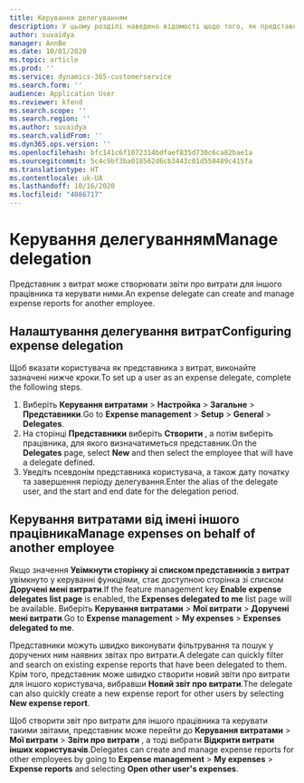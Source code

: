 ```yaml
---
title: Керування делегуванням
description: У цьому розділі наведено відомості щодо того, як представник з витрат може створювати звіти про витрати для іншого працівника та керувати ними.
author: suvaidya
manager: AnnBe
ms.date: 10/01/2020
ms.topic: article
ms.prod: ''
ms.service: dynamics-365-customerservice
ms.search.form: ''
audience: Application User
ms.reviewer: kfend
ms.search.scope: ''
ms.search.region: ''
ms.author: suvaidya
ms.search.validFrom: ''
ms.dyn365.ops.version: ''
ms.openlocfilehash: bfc141c6f1072314bdfaef835d730c6ca82bae1a
ms.sourcegitcommit: 5c4c9bf3ba018562d6cb3443c01d550489c415fa
ms.translationtype: HT
ms.contentlocale: uk-UA
ms.lasthandoff: 10/16/2020
ms.locfileid: "4086717"
---
```

# <a name="manage-delegation"></a><span data-ttu-id="02cca-103">Керування делегуванням</span><span class="sxs-lookup"><span data-stu-id="02cca-103">Manage delegation</span></span>
<span data-ttu-id="02cca-104">Представник з витрат може створювати звіти про витрати для іншого працівника та керувати ними.</span><span class="sxs-lookup"><span data-stu-id="02cca-104">An expense delegate can create and manage expense reports for another employee.</span></span>

## <a name="configuring-expense-delegation"></a><span data-ttu-id="02cca-105">Налаштування делегування витрат</span><span class="sxs-lookup"><span data-stu-id="02cca-105">Configuring expense delegation</span></span>

<span data-ttu-id="02cca-106">Щоб вказати користувача як представника з витрат, виконайте зазначені нижче кроки.</span><span class="sxs-lookup"><span data-stu-id="02cca-106">To set up a user as an expense delegate, complete the following steps.</span></span> 
1. <span data-ttu-id="02cca-107">Виберіть **Керування витратами** > **Настройка** > **Загальне** > **Представники**.</span><span class="sxs-lookup"><span data-stu-id="02cca-107">Go to **Expense management** > **Setup** > **General** > **Delegates**.</span></span> 
2. <span data-ttu-id="02cca-108">На сторінці **Представники** виберіть **Створити** , а потім виберіть працівника, для якого визначатиметься представник.</span><span class="sxs-lookup"><span data-stu-id="02cca-108">On the **Delegates** page, select **New** and then select the employee that will have a delegate defined.</span></span> 
3. <span data-ttu-id="02cca-109">Уведіть псевдонім представника користувача, а також дату початку та завершення періоду делегування.</span><span class="sxs-lookup"><span data-stu-id="02cca-109">Enter the alias of the delegate user, and the start and end date for the delegation period.</span></span>

## <a name="manage-expenses-on-behalf-of-another-employee"></a><span data-ttu-id="02cca-110">Керування витратами від імені іншого працівника</span><span class="sxs-lookup"><span data-stu-id="02cca-110">Manage expenses on behalf of another employee</span></span>

<span data-ttu-id="02cca-111">Якщо значення **Увімкнути сторінку зі списком представників з витрат** увімкнуто у керуванні функціями, стає доступною сторінка зі списком **Доручені мені витрати**.</span><span class="sxs-lookup"><span data-stu-id="02cca-111">If the feature management key **Enable expense delegates list page** is enabled, the **Expenses delegated to me** list page will be available.</span></span> <span data-ttu-id="02cca-112">Виберіть **Керування витратами** > **Мої витрати** > **Доручені мені витрати**.</span><span class="sxs-lookup"><span data-stu-id="02cca-112">Go to **Expense management** > **My expenses** > **Expenses delegated to me**.</span></span>

<span data-ttu-id="02cca-113">Представники можуть швидко виконувати фільтрування та пошук у доручених ним наявних звітах про витрати.</span><span class="sxs-lookup"><span data-stu-id="02cca-113">A delegate can quickly filter and search on existing expense reports that have been delegated to them.</span></span> <span data-ttu-id="02cca-114">Крім того, представник може швидко створити новий звіти про витрати для іншого користувача, вибравши **Новий звіт про витрати**.</span><span class="sxs-lookup"><span data-stu-id="02cca-114">The delegate can also quickly create a new expense report for other users by selecting **New expense report**.</span></span>

<span data-ttu-id="02cca-115">Щоб створити звіт про витрати для іншого працівника та керувати такими звітами, представник може перейти до **Керування витратами** > **Мої витрати** > **Звіти про витрати** , а тоді вибрати **Відкрити витрати інших користувачів**.</span><span class="sxs-lookup"><span data-stu-id="02cca-115">Delegates can create and manage expense reports for other employees by going to **Expense management** > **My expenses** > **Expense reports** and selecting **Open other user's expenses**.</span></span>
